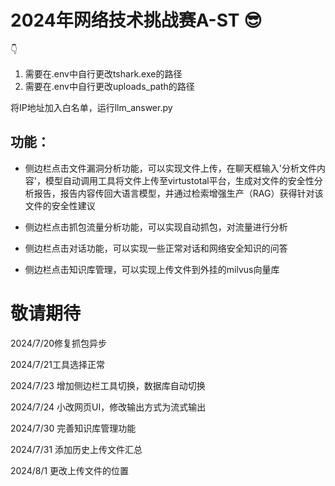 
# 2024年网络技术挑战赛A-ST :sunglasses:

:point_down:
1. 需要在.env中自行更改tshark.exe的路径   
2. 需要在.env中自行更改uploads_path的路径 

将IP地址加入白名单，运行llm_answer.py

## 功能：
- 侧边栏点击文件漏洞分析功能，可以实现文件上传，在聊天框输入'分析文件内容'，模型自动调用工具将文件上传至virtustotal平台，生成对文件的安全性分析报告，报告内容传回大语言模型，并通过检索增强生产（RAG）获得针对该文件的安全性建议<br>

- 侧边栏点击抓包流量分析功能，可以实现自动抓包，对流量进行分析<br>

- 侧边栏点击对话功能，可以实现一些正常对话和网络安全知识的问答<br>

- 侧边栏点击知识库管理，可以实现上传文件到外挂的milvus向量库<br>

# 敬请期待 

2024/7/20修复抓包异步<br>

2024/7/21工具选择正常<br>  

2024/7/23 增加侧边栏工具切换，数据库自动切换<br>

2024/7/24 小改网页UI，修改输出方式为流式输出<br>

2024/7/30 完善知识库管理功能<br>

2024/7/31 添加历史上传文件汇总<br>

2024/8/1 更改上传文件的位置<br>